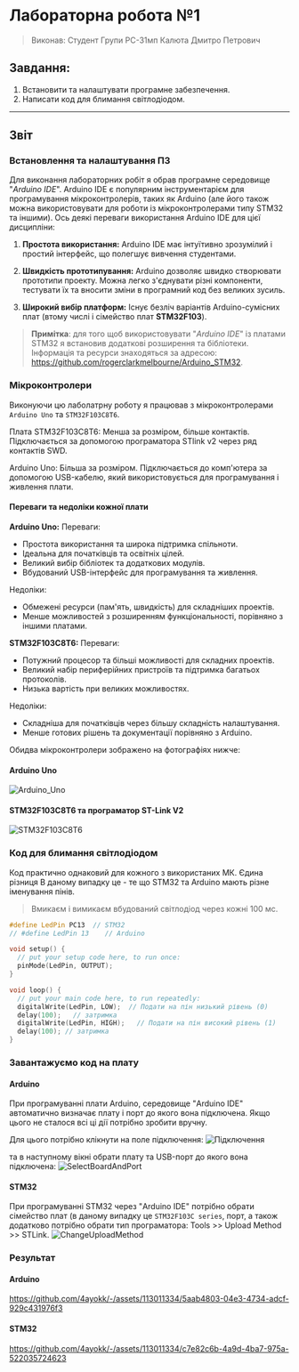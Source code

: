 # Лабораторна робота №1

> Виконав: Студент Групи РС-31мп Калюта Дмитро Петрович

## Завдання: 
1. Встановити та налаштувати програмне забезпечення.
2. Написати код для блимання світлодіодом.

---
## Звіт

### Встановлення та налаштування ПЗ

Для виконання лабораторних робіт я обрав  програмне середовище "*Arduino IDE*". Arduino IDE є популярним інструментарієм для програмування мікроконтролерів, таких як Arduino (але його також можна використовувати для роботи із мікроконтролерами типу STM32 та іншими). Ось деякі переваги використання Arduino IDE для цієї дисципліни:

1. **Простота використання:** Arduino IDE має інтуїтивно зрозумілий і простий інтерфейс, що полегшує вивчення студентами. 

2. **Швидкість прототипування:** Arduino дозволяє швидко створювати прототипи проекту. Можна легко з'єднувати різні компоненти, тестувати їх та вносити зміни в програмний код без великих зусиль.

3. **Широкий вибір платформ:** Існує безліч варіантів Arduino-сумісних плат (втому числі і сімейство плат **STM32F103**).

> **Примітка**: для того щоб використовувати "*Arduino IDE*" із платами STM32 я встановив додаткові розширення та бібліотеки. Інформація та ресурси знаходяться за адресою:
> https://github.com/rogerclarkmelbourne/Arduino_STM32. 

### Мікроконтролери

Виконуючи цю лаболатрну роботу я працював з мікроконтролерами `Arduino Uno` та `STM32F103C8T6`.

Плата STM32F103C8T6: Менша за розміром, більше контактів. Підключається за допомогою програматора STlink v2 через ряд контактів SWD.

Arduino Uno: Більша за розміром. Підключається до комп'ютера за допомогою USB-кабелю, який використовується для програмування і живлення плати.

#### Переваги та недоліки кожної плати
**Arduino Uno:**
Переваги:
- Простота використання та широка підтримка спільноти.
- Ідеальна для початківців та освітніх цілей.
- Великий вибір бібліотек та додаткових модулів.
- Вбудований USB-інтерфейс для програмування та живлення.

Недоліки:
- Обмежені ресурси (пам'ять, швидкість) для складніших проектів.
- Менше можливостей з розширенням функціональності, порівняно з іншими платами.

**STM32F103C8T6:**
Переваги:
- Потужний процесор та більші можливості для складних проектів.
- Великий набір периферійних пристроїв та підтримка багатьох протоколів.
- Низька вартість при великих можливостях.

Недоліки:
- Складніша для початківців через більшу складність налаштування.
- Менше готових рішень та документації порівняно з Arduino.

Обидва мікроконтролери зображено на фотографіях нижче:
#### Arduino Uno
![Arduino_Uno](https://github.com/4ayokk/-/assets/113011334/d242f6d8-3f70-4ef4-9246-ae6472afea8d)

#### STM32F103C8T6 та програматор ST-Link V2
![STM32F103C8T6](https://github.com/4ayokk/-/assets/113011334/e3b519c1-b462-4ce8-940f-1b18a05c65f6)


### Код для блимання світлодіодом

Код практично однаковий для кожного з використаних МК.  Єдина різниця В даному випадку це - те що STM32 та Arduino мають різне іменування пінів. 

> Вмикаєм і вимикаєм вбудований світлодіод через кожні 100 мс.

``` C++
#define LedPin PC13  // STM32
// #define LedPin 13    // Arduino

void setup() {
  // put your setup code here, to run once:
  pinMode(LedPin, OUTPUT);
}

void loop() {
  // put your main code here, to run repeatedly:
  digitalWrite(LedPin, LOW);  // Подати на пін низький рівень (0)
  delay(100);   // затримка
  digitalWrite(LedPin, HIGH);   // Подати на пін високий рівень (1)
  delay(100); // затримка
}

```

### Завантажуємо код на плату

#### Arduino
При програмуванні плати Arduino, середовище "Arduino IDE" автоматично визначає плату і порт до якого вона підключена. Якщо цього не сталося всі ці дії потрібно зробити вручну.

Для цього потрібно клікнути на поле підключення:
![Підключення](https://github.com/4ayokk/-/assets/113011334/0f549c2d-af36-447a-90b5-0b4e6f2dffb7)


та в наступному вікні обрати плату та USB-порт до якого вона підключена:
![SelectBoardAndPort](https://github.com/4ayokk/-/assets/113011334/0fa42212-8550-41c8-a9d7-baf3c9a57c99)


#### STM32

При програмуванні STM32 через "Arduino IDE" потрібно обрати сімейство плат (в даному випадку це `STM32F103C series`, порт, а також  додатково потрібно обрати тип програматора:
Tools >> Upload Method >> STLink.
![ChangeUploadMethod](https://github.com/4ayokk/-/assets/113011334/f40eb7e9-e9f5-4135-bf2f-fafd4fe2935f)


### Результат

#### Arduino
https://github.com/4ayokk/-/assets/113011334/5aab4803-04e3-4734-adcf-929c431976f3



#### STM32


https://github.com/4ayokk/-/assets/113011334/c7e82c6b-4a9d-4ba7-975a-522035724623
